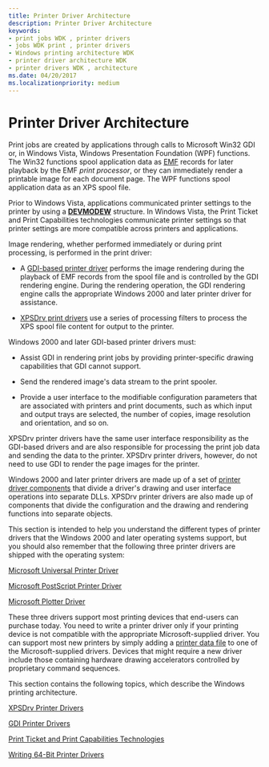 ```yaml
---
title: Printer Driver Architecture
description: Printer Driver Architecture
keywords:
- print jobs WDK , printer drivers
- jobs WDK print , printer drivers
- Windows printing architecture WDK
- printer driver architecture WDK
- printer drivers WDK , architecture
ms.date: 04/20/2017
ms.localizationpriority: medium
---
```


# Printer Driver Architecture





Print jobs are created by applications through calls to Microsoft Win32 GDI or, in Windows Vista, Windows Presentation Foundation (WPF) functions. The Win32 functions spool application data as [EMF](emf-data-type.md) records for later playback by the EMF *print processor*, or they can immediately render a printable image for each document page. The WPF functions spool application data as an XPS spool file.

Prior to Windows Vista, applications communicated printer settings to the printer by using a [**DEVMODEW**](/windows/win32/api/wingdi/ns-wingdi-devmodew) structure. In Windows Vista, the Print Ticket and Print Capabilities technologies communicate printer settings so that printer settings are more compatible across printers and applications.

Image rendering, whether performed immediately or during print processing, is performed in the print driver:

-   A [GDI-based printer driver](gdi-printer-drivers.md) performs the image rendering during the playback of EMF records from the spool file and is controlled by the GDI rendering engine. During the rendering operation, the GDI rendering engine calls the appropriate Windows 2000 and later printer driver for assistance.

-   [XPSDrv print drivers](xpsdrv-printer-drivers.md) use a series of processing filters to process the XPS spool file content for output to the printer.

Windows 2000 and later GDI-based printer drivers must:

-   Assist GDI in rendering print jobs by providing printer-specific drawing capabilities that GDI cannot support.

-   Send the rendered image's data stream to the print spooler.

-   Provide a user interface to the modifiable configuration parameters that are associated with printers and print documents, such as which input and output trays are selected, the number of copies, image resolution and orientation, and so on.

XPSDrv printer drivers have the same user interface responsibility as the GDI-based drivers and are also responsible for processing the print job data and sending the data to the printer. XPSDrv printer drivers, however, do not need to use GDI to render the page images for the printer.

Windows 2000 and later printer drivers are made up of a set of [printer driver components](gdi-printer-drivers.md) that divide a driver's drawing and user interface operations into separate DLLs. XPSDrv printer drivers are also made up of components that divide the configuration and the drawing and rendering functions into separate objects.

This section is intended to help you understand the different types of printer drivers that the Windows 2000 and later operating systems support, but you should also remember that the following three printer drivers are shipped with the operating system:

[Microsoft Universal Printer Driver](microsoft-universal-printer-driver.md)

[Microsoft PostScript Printer Driver](microsoft-postscript-printer-driver.md)

[Microsoft Plotter Driver](microsoft-plotter-driver.md)

These three drivers support most printing devices that end-users can purchase today. You need to write a printer driver only if your printing device is not compatible with the appropriate Microsoft-supplied driver. You can support most new printers by simply adding a [printer data file](printer-data-files.md) to one of the Microsoft-supplied drivers. Devices that might require a new driver include those containing hardware drawing accelerators controlled by proprietary command sequences.

This section contains the following topics, which describe the Windows printing architecture.

[XPSDrv Printer Drivers](xpsdrv-printer-drivers.md)

[GDI Printer Drivers](gdi-printer-drivers.md)

[Print Ticket and Print Capabilities Technologies](print-ticket-and-print-capabilities-technologies.md)

[Writing 64-Bit Printer Drivers](writing-64-bit-printer-drivers.md)

 

